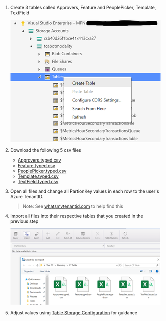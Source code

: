 1. Create 3 tables called Approvers, Feature and PeoplePicker, Template, TextField

   ![New Table](images/newTable.png)

1. Download the following 5 csv files

   * [Approvers.typed.csv](images/Approvers.typed.csv)
   * [Feature.typed.csv](images/Feature.typed.csv)
   * [PeoplePicker.typed.csv](images/PeoplePicker.typed.csv)
   * [Template.typed.csv](images/Template.typed.csv)
   * [TextField.typed.csv](images/TextField.typed.csv)

1. Open all files and change all PartionKey values in each row to the user's Azure TenantID.

   > Note: See [whatsmytenantid.com](https://www.whatismytenantid.com/) to help find this

1. Import all files into their respective tables that you created in the previous step

   ![Table Import](images/TableImport2.png)
   
1. Adjust values using [Table Storage Configuration](TableStorageConfiguration.md) for guidance
